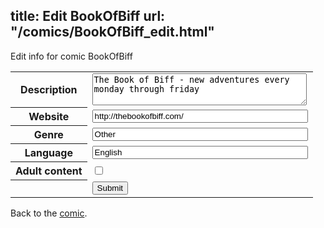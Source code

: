 title: Edit BookOfBiff
url: "/comics/BookOfBiff_edit.html"
---
Edit info for comic BookOfBiff

<form name="comic" action="http://gaepostmail.appspot.com/comic/" method="post">
<table class="comicinfo">
<tr>
<th>Description</th><td><textarea name="description" cols="40" rows="3">The Book of Biff - new adventures every monday through friday</textarea></td>
</tr>
<tr>
<th>Website</th><td><input type="text" name="url" value="http://thebookofbiff.com/" size="40"/></td>
</tr>
<tr>
<th>Genre</th><td><input type="text" name="genre" value="Other" size="40"/></td>
</tr>
<tr>
<th>Language</th><td><input type="text" name="language" value="English" size="40"/></td>
</tr>
<tr>
<th>Adult content</th><td><input type="checkbox" name="adult" value="adult" /></td>
</tr>
<tr>
<th></th><td>
<input type="hidden" name="comic" value="BookOfBiff" />
<input type="submit" name="submit" value="Submit" />
</td>
</tr>
</table>
</form>

Back to the [comic](BookOfBiff.html).
